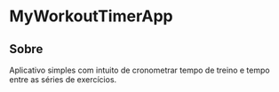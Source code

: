 # MyWorkoutTimerApp

## Sobre

Aplicativo simples com intuito de cronometrar tempo de treino e tempo  
entre as séries de exercícios.
